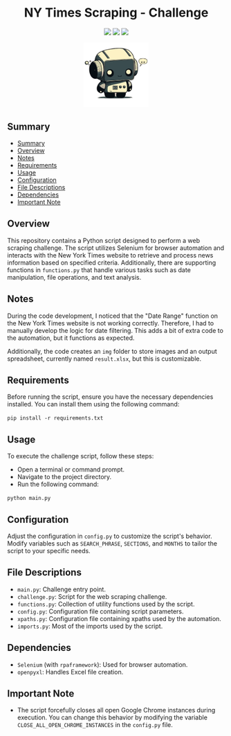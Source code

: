 <h1 align='center'>NY Times Scraping - Challenge</h1>

<p align="center">
<img src='https://img.shields.io/badge/Python-v3.11.7-yellow'>
<img src='https://img.shields.io/badge/rpaframework-v28.0.0-green'>
<img src='https://img.shields.io/badge/openpyxl-v3.1.2-red'>
</p>

<p align='center'>
<img width=150 src='/public/robot.png'>
</p>

## Summary

- [Summary](#summary)
- [Overview](#overview)
- [Notes](#notes)
- [Requirements](#requirements)
- [Usage](#usage)
- [Configuration](#configuration)
- [File Descriptions](#file-descriptions)
- [Dependencies](#dependencies)
- [Important Note](#important-note)

## Overview

This repository contains a Python script designed to perform a web scraping challenge. The script utilizes Selenium for browser automation and interacts with the New York Times website to retrieve and process news information based on specified criteria. Additionally, there are supporting functions in `functions.py` that handle various tasks such as date manipulation, file operations, and text analysis.

## Notes

During the code development, I noticed that the "Date Range" function on the New York Times website is not working correctly. Therefore, I had to manually develop the logic for date filtering. This adds a bit of extra code to the automation, but it functions as expected.

Additionally, the code creates an `img` folder to store images and an output spreadsheet, currently named `result.xlsx`, but this is customizable.

## Requirements

Before running the script, ensure you have the necessary dependencies installed. You can install them using the following command:

```pip install -r requirements.txt```

## Usage

To execute the challenge script, follow these steps:

- Open a terminal or command prompt.
- Navigate to the project directory.
- Run the following command:

```python main.py```

## Configuration

Adjust the configuration in `config.py` to customize the script's behavior. Modify variables such as `SEARCH_PHRASE`, `SECTIONS`, and `MONTHS` to tailor the script to your specific needs.

## File Descriptions

- `main.py`: Challenge entry point.
- `challenge.py`: Script for the web scraping challenge.
- `functions.py`: Collection of utility functions used by the script.
- `config.py`: Configuration file containing script parameters.
- `xpaths.py`: Configuration file containing xpaths used by the automation.
- `imports.py`: Most of the imports used by the script.

## Dependencies

- `Selenium` (with `rpaframework`): Used for browser automation.
- `openpyxl`: Handles Excel file creation.

## Important Note

- The script forcefully closes all open Google Chrome instances during execution. You can change this behavior by modifying the variable `CLOSE_ALL_OPEN_CHROME_INSTANCES` in the `config.py` file.
